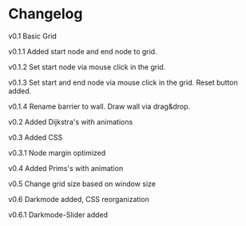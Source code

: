 # Changelog

v0.1    Basic Grid

v0.1.1  Added start node and end node to grid. 

v0.1.2  Set start node via mouse click in the grid.

v0.1.3  Set start and end node via mouse click in the grid. Reset button added.

v0.1.4  Rename barrier to wall. Draw wall via drag&drop.

v0.2    Added Dijkstra's with animations

v0.3    Added CSS

v0.3.1  Node margin optimized

v0.4    Added Prims's with animation

v0.5    Change grid size based on window size

v0.6    Darkmode added, CSS reorganization

v0.6.1  Darkmode-Slider added